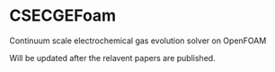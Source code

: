 # CSECGEFoam
Continuum scale electrochemical gas evolution solver on OpenFOAM


Will be updated after the relavent papers are published.
